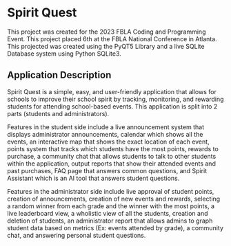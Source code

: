 # Spirit Quest
This project was created for the 2023 FBLA Coding and Programming Event.  This project placed 6th at the FBLA National Conference in Atlanta. This projected was created using the PyQT5 Library and a live SQLite Database system using Python SQLite3.  

## Application Description
Spirit Quest is a simple, easy, and user-friendly application that allows for schools to improve their school spirit by tracking, monitoring, and rewarding students for attending school-based events.  This application is split into 2 parts (students and administrators). 

Features in the student side include a live announcement system that displays administrator announcements, calendar which shows all the events, an interactive map that shows the exact location of each event, points system that tracks which students have the most points, rewards to purchase, a community chat that allows students to talk to other students within the application, output reports that show their attended events and past purchases, FAQ page that answers common questions, and Spirit Assistant which is an AI tool that answers student questions.  

Features in the administrator side include live approval of student points, creation of announcements, creation of new events and rewards, selecting a random winner from each grade and the winner with the most points, a live leaderboard view, a wholistic view of all the students, creation and deletion of students, an administrator report that allows admins to graph student data based on metrics (Ex: events attended by grade), a community chat, and answering personal student questions.  



